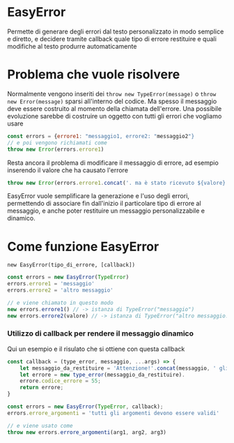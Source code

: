 # EasyError
 Permette di generare degli errori dal testo personalizzato in modo semplice e diretto, e decidere tramite callback quale tipo di errore restituire e quali modifiche al testo produrre automaticamente

# Problema che vuole risolvere
Normalmente vengono inseriti dei `throw new TypeError(message)` o `throw new Error(message)` sparsi all'interno del codice. Ma spesso il messaggio deve essere costruito al momento della chiamata dell'errore. Una possibile evoluzione sarebbe di costruire un oggetto con tutti gli errori che vogliamo usare
```js
const errors = {errore1: "messaggio1, errore2: "messaggio2"}
// e poi vengono richiamati come
throw new Error(errors.errore1)
```
Resta ancora il problema di modificare il messaggio di errore, ad esempio inserendo il valore che ha causato l'errore
```js
throw new Error(errors.errore1.concat('. ma è stato ricevuto ${valore}'))
```

EasyError vuole semplificare la generazione e l'uso degli errori, permettendo di associare fin dall'inizio il particolare tipo di errore al messaggio, e anche poter restituire un messaggio personalizzabile e dinamico.

# Come funzione EasyError
`new EasyError(tipo_di_errore, [callback])`
```js
const errors = new EasyError(TypeError)
errors.errore1 = 'messaggio'
errors.errore2 = 'altro messaggio'

// e viene chiamato in questo modo
new errors.errore1() // -> istanza di TypeError("messaggio")
new errors.errore2(valore) // -> istanza di TypeError("altro messaggio. Ricevuto ${valore}")
```

### Utilizzo di callback per rendere il messaggio dinamico
Qui un esempio e il risulato che si ottiene con questa callback
```js
const callback = (type_error, messaggio, ...args) => {
    let messaggio_da_restituire = 'Attenzione!'.concat(messaggio, ' gli argomenti erano ${...args}')
    let errore = new type_error(messaggio_da_restituire).
    errore.codice_errore = 55;
    return errore;
}

const errors = new EasyError(TypeError, callback);
errors.errore_argomenti = 'tutti gli argomenti devono essere validi'

// e viene usato come
throw new errors.errore_argomenti(arg1, arg2, arg3)
```
